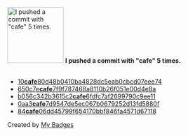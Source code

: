 <img src="https://my-badges.github.io/my-badges/cafe-commit.png" alt="I pushed a commit with &quot;cafe&quot; 5 times." title="I pushed a commit with &quot;cafe&quot; 5 times." width="128">
<strong>I pushed a commit with &quot;cafe&quot; 5 times.</strong>
<br><br>

- <a href="https://github.com/p0dalirius/windows-cryptography-explained/commit/10cafe80d48b0410ba4828dc5eab0cbcd07eee74">10<strong>cafe</strong>80d48b0410ba4828dc5eab0cbcd07eee74</a>
- <a href="https://github.com/p0dalirius/windows-coerced-authentication-methods/commit/650c7ecafe7f9f787468a8110b26f051e00d4e8a">650c7e<strong>cafe</strong>7f9f787468a8110b26f051e00d4e8a</a>
- <a href="https://github.com/p0dalirius/volatility2-profiles/commit/b056c342b3615c2cafe6fdfc7af2699790c9ee11">b056c342b3615c2<strong>cafe</strong>6fdfc7af2699790c9ee11</a>
- <a href="https://github.com/p0dalirius/MSRPRN-Coerce/commit/0aa3cafe7d9547de5ec067b0679252d13fd5880f">0aa3<strong>cafe</strong>7d9547de5ec067b0679252d13fd5880f</a>
- <a href="https://github.com/p0dalirius/pwndocapi/commit/84cafe06dd45799f654170bbf846fa4571d67118">84<strong>cafe</strong>06dd45799f654170bbf846fa4571d67118</a>


Created by <a href="https://github.com/my-badges/my-badges">My Badges</a>